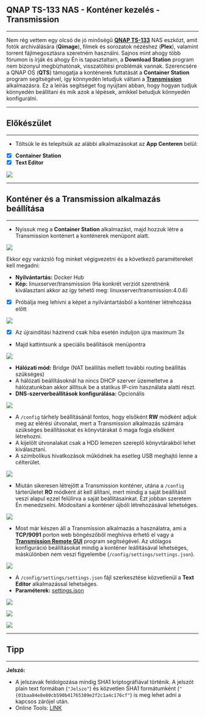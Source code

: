 ## QNAP TS-133 NAS - Konténer kezelés - Transmission
---

Nem rég vettem egy olcsó de jó minőségű **[QNAP TS-133](https://www.qnap.com/hu-hu/product/ts-133)** NAS eszközt, amit fotók archiválására (**Qimage**), filmek és sorozatok nézéshez (**Plex**), valamint torrent fájlmegosztásra szeretném használni. Sajnos mint ahogy több fórumon is írják és ahogy Én is tapasztaltam, a **Download Station** program nem bizonyul megbízhatónak, visszatöltési problémák vannak.
Szerencsére a QNAP OS (**QTS**) támogatja a konténerek futtatását a **Container Station** program segítségével, így könnyedén letudjuk váltani a **[Transmission](https://hub.docker.com/r/linuxserver/transmission)** alkalmazásra.
Ez a leírás segítséget fog nyújtani abban, hogy hogyan tudjuk könnyedén beállítani és mik azok a lépések, amikkel betudjuk könnyedén konfigurálni.

---
## Előkészület
---

- Töltsük le és telepítsük az alábbi alkalmazásokat az **App Centeren** belül:
- [x] **Container Station**
- [x] **Text Editor**

![](/img/1.jpg)

---
## Konténer és a Transmission alkalmazás beállítása
---

- Nyissuk meg a **Container Station** alkalmazást, majd hozzuk létre a Transmission konténert a konténerek menüpont alatt.

![](/img/2.jpg)

Ekkor egy varázsló fog minket végigvezetni és a következő paramétereket kell megadni:
- **Nyilvántartás:** Docker Hub
- **Kép:** linuxserver/transmission
(Ha konkrét verziót szeretnénk kiválasztani akkor az így tehető meg: linuxserver/transmission:4.0.6)
- [x] Próbálja meg lehívni a képet a nyilvántartásból a konténer létrehozása előtt

![](/img/3.jpg)

- [x] Az újraindítási házirend csak hiba esetén induljon újra maximum 3x
- Majd kattintsunk a speciális beállítások menüpontra

![](/img/4.jpg)

- **Hálózati mód:** Bridge
(NAT beállítás mellett további routing beállítás szükséges)
- A hálózati beállításoknál ha nincs DHCP szerver üzemeltetve a hálózatunkban akkor állítsuk be a statikus IP-cím használata alatti részt.
- **DNS-szerverbeállítások konfigurálása:** Opcionális

![](/img/5.jpg)

- A `/config` tárhely beállításánál fontos, hogy elsőként **RW** módként adjuk meg az elérési útvonalat, mert a Transmission alkalmazás számára szükséges beállításokat és könyvtárakat ő maga fogja elsőként létrehozni.
- A kijelölt útvonalakat csak a HDD lemezen szereplő könyvtárakból lehet kiválasztani.
- A szimbolikus hivatkozások működnek ha esetleg USB meghajtó lenne a célterület.

![](/img/6.jpg)

- Miután sikeresen létrejött a Transmission konténer, utána a `/config` tárterületet **RO** módként át kell állítani, mert mindig a saját beállításit veszi alapul ezzel felülírva a saját beállításainkat. Ezt jobban szeretem Én menedzselni. Módosítani a konténer újbóli létrehozásával lehetséges. 

![](/img/7.jpg)

- Most már készen áll a Transmission alkalmazás a használatra, ami a **TCP/9091** porton web böngészőből meghívva érhető el vagy a **[Transmission Remote GUI](https://github.com/transmission-remote-gui/transgui)** program segítségével. Az utólagos konfiguráció beállításokat mindig a konténer leállításával lehetséges, máskülönben nem veszi figyelembe  (`/config/settings/settings.json`).

![](/img/8.jpg)

- A `/config/settings/settings.json` fájl szerkesztése közvetlenül a **Text Editor** alkalmazással lehetséges.
- **Paraméterek:** [settings.json](https://trac.transmissionbt.com/wiki/MovedToGitHub/EditConfigFiles)

![](/img/9.jpg)

![](/img/10.jpg)

![](/img/11.jpg)

---
## Tipp
---

**Jelszó:**
- A jelszavak feldolgozása mindig SHA1 kriptográfiával történik. A jelszót plain text formában (`"Jelszo"`) és közvetlen SHA1 formátumként (`"{01baa84e8e80cb590b41765389e2f2c1a4c176cf"`) is meg lehet adni a kapcsos zárójel után.
- Online Tools: [LINK](https://timestampgenerator.com/generate-hash/sha1)
